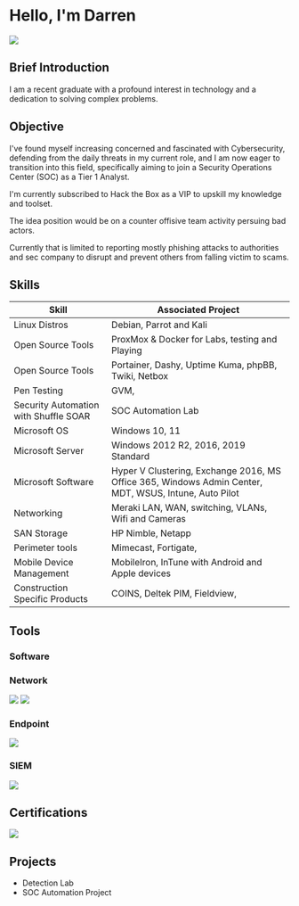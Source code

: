 # Hello, I'm Darren
<a href="https://linkedin.com"><img src="https://img.shields.io/badge/-LinkedIn-0072b1?&style=for-the-badge&logo=linkedin&logoColor=white" /></a>

## Brief Introduction

I am a recent graduate with a profound interest in technology and a dedication to solving complex problems.

## Objective

I've found myself increasing concerned and fascinated with Cybersecurity, defending from the daily threats in my current role, and I am now eager to transition into this field, specifically aiming to join a Security Operations Center (SOC) as a Tier 1 Analyst.

I'm currently subscribed to Hack the Box as a VIP to upskill my knowledge and toolset.

The idea position would be on a counter offisive team activity persuing bad actors.

Currently that is limited to reporting mostly phishing attacks to authorities and sec company to disrupt and prevent others from falling victim to scams.

## Skills

| Skill                                         | Associated Project         |
|-----------------------------------------------|----------------------------|
| Linux Distros | Debian, Parrot and Kali|
| Open Source Tools | ProxMox & Docker for Labs, testing and Playing|
| Open Source Tools | Portainer, Dashy, Uptime Kuma, phpBB, Twiki, Netbox|
| Pen Testing | GVM, |
| Security Automation with Shuffle SOAR         | SOC Automation Lab|
| Microsoft OS | Windows 10, 11|
| Microsoft Server | Windows 2012 R2, 2016, 2019 Standard|
| Microsoft Software | Hyper V Clustering, Exchange 2016, MS Office 365, Windows Admin Center, MDT, WSUS, Intune, Auto Pilot|
| Networking | Meraki LAN, WAN, switching, VLANs, Wifi and Cameras|
| SAN Storage| HP Nimble, Netapp|
| Perimeter tools | Mimecast, Fortigate, |
| Mobile Device Management | MobileIron, InTune with Android and Apple devices|
| Construction Specific Products | COINS, Deltek PIM, Fieldview, |



## Tools

### Software

### Network
<div>
    <img src="https://img.shields.io/badge/-Wireshark-1679A7?&style=for-the-badge&logo=Wireshark&logoColor=white" />
    <img src="https://img.shields.io/badge/-Meraki-1679A7?&style=for-the-badge&logo=Meraki&logoColor=white" />
</div>

### Endpoint
<div>
    <img src="https://img.shields.io/badge/-Microsoft_Defender_for_Endpoint-00A4EF?&style=for-the-badge&logo=Microsoft&logoColor=white" />
</div>

### SIEM
<div>
    <img src="https://img.shields.io/badge/-Microsoft_Sentinel-0078D4?&style=for-the-badge&logo=Microsoft&logoColor=white" />

</div>

## Certifications
<div>
<img src="https://img.shields.io/badge/-Security%2B-FF0000?&style=for-the-badge&logo=CompTIA&logoColor=white" />
</div>

## Projects
- Detection Lab
- SOC Automation Project
